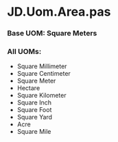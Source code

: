 # JD.Uom.Area.pas

### Base UOM: Square Meters

### All UOMs:
- Square Millimeter
- Square Centimeter
- Square Meter
- Hectare
- Square Kilometer
- Square Inch
- Square Foot
- Square Yard
- Acre
- Square Mile
 